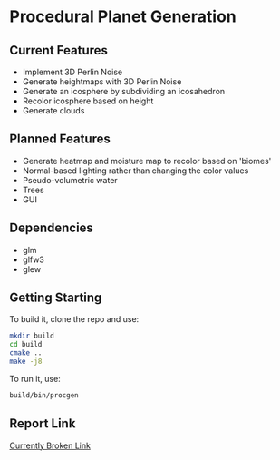 # Procedural Planet Generation
## Current Features
- Implement 3D Perlin Noise
- Generate heightmaps with 3D Perlin Noise
- Generate an icosphere by subdividing an icosahedron
- Recolor icosphere based on height
- Generate clouds
## Planned Features
- Generate heatmap and moisture map to recolor based on 'biomes'
- Normal-based lighting rather than changing the color values
- Pseudo-volumetric water
- Trees
- GUI
## Dependencies
- glm
- glfw3
- glew
## Getting Starting
To build it, clone the repo and use:
```bash
mkdir build
cd build
cmake ..
make -j8
```
To run it, use:
```bash
build/bin/procgen
```
## Report Link
[Currently Broken Link](https://quangmire.github.io/projects/procedural-planets)
